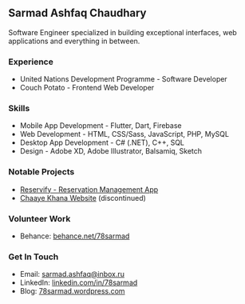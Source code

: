## Sarmad Ashfaq Chaudhary

Software Engineer specialized in building exceptional interfaces, web applications and everything in between.

### Experience

- United Nations Development Programme - Software Developer
- Couch Potato - Frontend Web Developer


### Skills

- Mobile App Development - Flutter, Dart, Firebase
- Web Development - HTML, CSS/Sass, JavaScript, PHP, MySQL
- Desktop App Development - C# (.NET), C++, SQL
- Design - Adobe XD, Adobe Illustrator, Balsamiq, Sketch


### Notable Projects

- [Reservify - Reservation Management App](https://github.com/78sarmad/reservify)
- [Chaaye Khana Website](http://www.chaayekhana.com/) (discontinued)

### Volunteer Work

- Behance: [behance.net/78sarmad](https://www.behance.net/78sarmad)

### Get In Touch

- Email: [sarmad.ashfaq@inbox.ru](mailto:sarmad.ashfaq@inbox.ru)
- LinkedIn: [linkedin.com/in/78sarmad](https://www.linkedin.com/in/78sarmad/)
- Blog: [78sarmad.wordpress.com](http://78sarmad.wordpress.com/)

